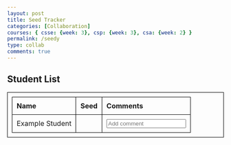 ```yaml
---
layout: post
title: Seed Tracker
categories: [Collaboration]
courses: { csse: {week: 3}, csp: {week: 3}, csa: {week: 2} }
permalink: /seedy
type: collab
comments: true
---
```


<html lang="en">
<head>
    <meta charset="UTF-8">
    <meta name="viewport" content="width=device-width, initial-scale=1.0">
    <title>Student Table</title>
    <style>
        table {
            width: 100%;
            border-collapse: collapse;
        }
        table, th, td {
            border: 1px solid black;
            padding: 10px;
            text-align: left;
        }
    </style>
</head>
<body>

<h2>Student List</h2>

<table id="studentTable">
    <tr>
        <th>Name</th>
        <th>Seed</th>
        <th>Comments</th>
    </tr>
    <tr>
        <td>Example Student</td>
        <td></td>
        <td><input type="text" placeholder="Add comment"></td>
    </tr>
</table>

<script>
    function addRows() {
        const table = document.getElementById("studentTable");
        for (let i = 1; i < 26; i++) {
            const row = table.insertRow();
            const nameCell = row.insertCell(0);
            const seedCell = row.insertCell(1);
            const commentCell = row.insertCell(2);

            nameCell.textContent = "Example Student";
            seedCell.textContent = ""; // Leave it empty for now
            const commentInput = document.createElement("input");
            commentInput.type = "text";
            commentInput.placeholder = "Add comment";
            commentCell.appendChild(commentInput);
        }
    }

    // Automatically add the rows when the page loads
    window.onload = addRows;
</script>

</body>
</html>
